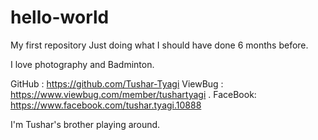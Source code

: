 # hello-world
My first repository
Just doing what I should have done 6 months before.

I love photography and Badminton.

GitHub : https://github.com/Tushar-Tyagi
ViewBug : https://www.viewbug.com/member/tushartyagi .
FaceBook:   https://www.facebook.com/tushar.tyagi.10888

I'm Tushar's  brother playing around.
